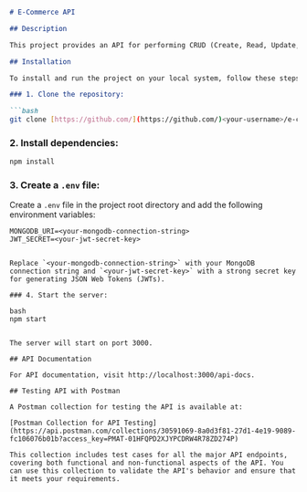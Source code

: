 

```markdown
# E-Commerce API

## Description

This project provides an API for performing CRUD (Create, Read, Update, Delete) operations on products and users in an e-commerce application. It utilizes Express.js, MongoDB, and Mongoose for server-side development and Swagger UI for documentation.

## Installation

To install and run the project on your local system, follow these steps:

### 1. Clone the repository:

```bash
git clone [https://github.com/](https://github.com/)<your-username>/e-com-api.git
```

### 2. Install dependencies:

```bash
npm install
```

### 3. Create a `.env` file:

Create a `.env` file in the project root directory and add the following environment variables:

```env
MONGODB_URI=<your-mongodb-connection-string>
JWT_SECRET=<your-jwt-secret-key>


Replace `<your-mongodb-connection-string>` with your MongoDB connection string and `<your-jwt-secret-key>` with a strong secret key for generating JSON Web Tokens (JWTs).

### 4. Start the server:

bash
npm start


The server will start on port 3000.

## API Documentation

For API documentation, visit http://localhost:3000/api-docs.

## Testing API with Postman

A Postman collection for testing the API is available at:

[Postman Collection for API Testing](https://api.postman.com/collections/30591069-8a0d3f81-27d1-4e19-9089-fc106076b01b?access_key=PMAT-01HFQPD2XJYPCDRW4R78ZD274P)

This collection includes test cases for all the major API endpoints, covering both functional and non-functional aspects of the API. You can use this collection to validate the API's behavior and ensure that it meets your requirements.
